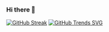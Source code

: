 ### Hi there 👋

<!--
**fratk21/fratk21** is a ✨ _special_ ✨ repository because its `README.md` (this file) appears on your GitHub profile.

Here are some ideas to get you started:

- 🔭 I’m currently working on ...
- 🌱 I’m currently learning ...
- 👯 I’m looking to collaborate on ...
- 🤔 I’m looking for help with ...
- 💬 Ask me about ...
- 📫 How to reach me: ...
- 😄 Pronouns: ...
- ⚡ Fun fact: ...
-->

[![GitHub Streak](https://streak-stats.demolab.com/?user=fratk21)](https://git.io/streak-stats)
[![GitHub Trends SVG](https://api.githubtrends.io/user/svg/fratk21/repos?time_range=one_year&theme=classic)](https://githubtrends.io)

